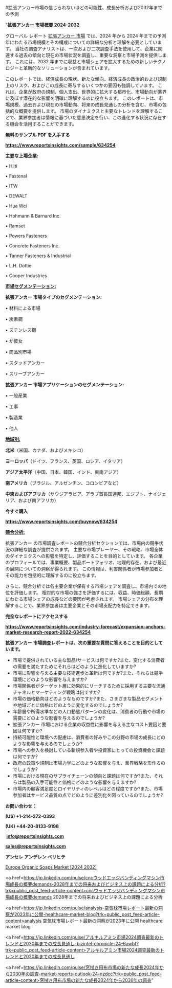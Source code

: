 #拡張アンカー市場の信じられないほどの可能性、成長分析および2032年までの予測

"<strong>拡張アンカー 市場概要 2024-2032</strong>

グローバル レポート <a href=https://www.reportsinsights.com/sample/634254>拡張アンカー 市場</a> では、2024 年から 2024 年までの予測年にわたる市場規模とその構成についての詳細な分析と理解を必要としています。 当社の調査アナリストは、一次および二次調査手法を使用して、企業に関連する過去の傾向と現在の市場状況を調査し、重要な洞察と市場予測を提供します。 これには、2032 年までに収益と市場シェアを拡大​​するための新しいテクノロジーと革新的なソリューションが含まれています。

このレポートでは、経済成長の現状、新たな傾向、経済成長の政治的および規制上のリスク、およびこの成長に寄与するいくつかの要因も強調しています。 これは、企業が政府の規制、個人支出、世界的に拡大する都市化、市場動向が業界に及ぼす潜在的な影響を明確に理解するのに役立ちます。 このレポートは、市場規模、過去および現在の市場動向、将来の成長見通しの分析を含む、市場の包括的な概要を提供します。 市場のダイナミクスと主要なトレンドを理解することで、業界参加者は情報に基づいた意思決定を行い、この進化する状況に存在する機会を活用することができます。

<strong><b>無料のサンプル PDF を入手する</b></strong>

<a href=https://www.reportsinsights.com/sample/634254><strong><u>https://www.reportsinsights.com/sample/634254</u></strong></a>

<strong>主要な上場企業:</strong>

• Hilti

• Fastenal

• ITW

• DEWALT

• Hua Wei

• Hohmann & Barnard Inc.

• Ramset

• Powers Fasteners

• Concrete Fasteners Inc.

• Tanner Fasteners & Industrial

• L.H. Dottie

• Cooper Industries

<strong><u>市場セグメンテーション</u></strong><strong><u>:</u></strong>

<strong>拡張アンカー 市場タイプのセグメンテーション:</strong>

• 材料による市場

• 炭素鋼

• ステンレス鋼

• か彼女

• 商品別市場

• スタッドアンカー

• スリーブアンカー

<strong>拡張アンカー 市場アプリケーションのセグメンテーション:</strong>

• 一般産業

• 工事

• 製造業

• 他人

<strong><u>地域別</u></strong><strong><u>:</u></strong>

<strong>北米</strong>（米国、カナダ、およびメキシコ）

<strong>ヨーロッパ</strong>（ドイツ、フランス、英国、ロシア、イタリア）

<strong>アジア太平洋</strong>（中国、日本、韓国、インド、東南アジア）

<strong>南アメリカ</strong>（ブラジル、アルゼンチン、コロンビアなど）

<strong>中東およびアフリカ</strong>（サウジアラビア、アラブ首長国連邦、エジプト、ナイジェリア、および南アフリカ）

<strong>今すぐ購入</strong>

<a href=https://www.reportsinsights.com/buynow/634254><strong><u>https://www.reportsinsights.com/buynow/634254</u></strong></a>

<strong><u>競合分析:</u></strong>

拡張アンカー の市場調査レポートの競合分析セクションでは、市場内の競争状況の詳細な調査が提供されます。 主要な市場プレーヤー、その戦略、市場全体のダイナミクスへの影響を特定し、評価することを目的としています。 各企業のプロフィールでは、事業概要、製品ポートフォリオ、地理的存在、および最近の展開についての洞察が得られます。 この情報は、利害関係者が市場参加者とその能力を包括的に理解するのに役立ちます。

さらに、競合分析では各主要企業が保有する市場シェアを調査し、市場内での地位を評価します。 相対的な市場の強さを評価するには、収益、時価総額、長期にわたる市場シェアの成長などの要因が考慮されます。 市場シェアの分布を理解することで、業界参加者は主要企業とその市場支配力を特定できます。

<strong>完全なレポートにアクセスする</strong>

<a href=https://www.reportsinsights.com/industry-forecast/expansion-anchors-market-research-report-2022-634254><strong><u><b>https://www.reportsinsights.com/industry-forecast/expansion-anchors-market-research-report-2022-634254</b></u></strong></a>

<strong><b>拡張アンカー 市場調査レポートは、次の重要な質問に答えることを目的としています。</b></strong>
<ul>
  <li>市場で提供されている主な製品/サービスは何ですか?また、変化する消費者の需要を満たすためにそれらはどのように進化していますか?</li>
  <li>市場に影響を与える主要な技術進歩と革新は何ですか?また、それらは競争環境にどのような影響を与えますか?</li>
  <li>市場関係者がターゲット層に効果的にリーチするために採用する主要な流通チャネルとマーケティング戦略は何ですか?</li>
  <li>市場の価格動向はどのようなものですか?また、さまざまな製品セグメントや地域ごとに価格はどのように変化するのでしょうか?</li>
  <li>年齢層や所得水準などの人口動態パターンの変化は、消費者の行動や市場の需要にどのような影響を与えるのでしょうか?</li>
  <li>拡張アンカー 市場における企業の収益性に影響を与える主なコスト要因と要因は何ですか?</li>
  <li>持続可能性と環境への配慮は、消費者の好みやこの分野の市場の成長にどのような影響を与えるのでしょうか?</li>
  <li>市場への参入を検討している新規参入者や投資家にとっての投資機会と課題は何ですか?</li>
  <li>政府の政策や規制は市場力学にどのような影響を与え、業界戦略を形作るのでしょうか?</li>
  <li>市場における現在のサプライチェーンの傾向と課題は何ですか?また、それらは製品の入手可能性と価格にどのような影響を与えますか?</li>
  <li>市場内の顧客満足度とロイヤリティのレベルはどの程度ですか?また、市場参加者はサービス品質の点でどのように差別化を図っているのでしょうか?</li>
</ul>
<strong>お問い合わせ：</strong>

<strong>(US) +1-214-272-0393</strong>

<strong>(UK) +44-20-8133-9198</strong>

<strong> </strong><a href=info@reportsinsights.com><strong><u>info@reportsinsights.com</u></strong></a>

<a href=sales@reportsinsights.com><strong><u>sales@reportsinsights.com</u></strong></a>

<strong>アンセレ アンデレン ベリヒテ</strong>

<a href=https://www.linkedin.com/pulse/europe-organic-soaps-markets-strategic-view-pathway-lbdmf/>Europe Organic Soaps Market [2024 2032]</a>

<a href=https://jp.linkedin.com/pulse/cncウッドエッジバンディングマシン市場成長の概要demands-2028年までの将来およびビジネス上の課題による分析?trk=public_post_feed-article-content>cncウッドエッジバンディングマシン市場成長の概要demands 2028年までの将来およびビジネス上の課題による分析</a>

<a href=https://jp.linkedin.com/pulse/analysis-空気枕市場レポート最新の洞察が2023年に公開-healthcare-market-blog?trk=public_post_feed-article-content>analysis 空気枕市場レポート最新の洞察が2023年に公開 healthcare market blog</a>

<a href=https://jp.linkedin.com/pulse/アルキルアミン市場2024調査最新のトレンドと2030年までの成長見通し-bizintel-chronicle-24-6awbf?trk=public_post_feed-article-content>アルキルアミン市場2024調査最新のトレンドと2030年までの成長見通し</a>

<a href=https://jp.linkedin.com/pulse/窓拭き用布市場の新たな成長2024年から2030年の調査-market-reports-outlook-24-nzdcc?trk=public_post_feed-article-content>窓拭き用布市場の新たな成長2024年から2030年の調査</a>"
